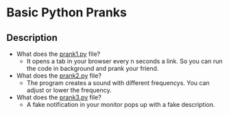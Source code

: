 # Basic Python Pranks

## Description

* What does the [prank1.py](prank1.py) file?
  * It opens a tab in your browser every n seconds a link. So you can run the code in background and prank your friend.
* What does the [prank2.py](prank2.py) file?
  * The program creates a sound with different frequencys. You can adjust or lower the frequency.
* What does the [prank3.py](prank2.py) file?
  * A fake notification in your monitor pops up with a fake description.   
